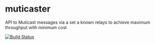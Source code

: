 muticaster
==========

API to Muticast messages via a set a known relays to achieve maximum throughput with minimum cost

[![Build Status](https://api.travis-ci.org/codeforgood/muticaster.png)](https://travis-ci.org/codeforgood/muticaster)
